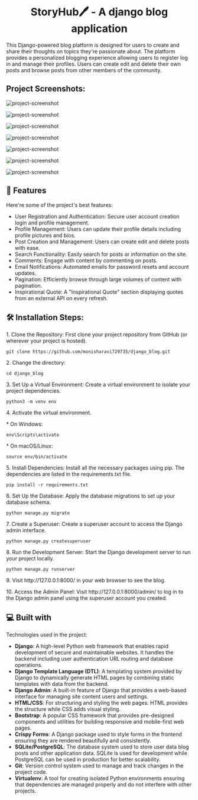<h1 align="center" id="title">StoryHub🖊️ - A django blog application</h1>

<p id="description">This Django-powered blog platform is designed for users to create and share their thoughts on topics they're passionate about. The platform provides a personalized blogging experience allowing users to register log in and manage their profiles. Users can create edit and delete their own posts and browse posts from other members of the community.</p>

<h2>Project Screenshots:</h2>

![project-screenshot](https://i.imgur.com/pv63QaY.png)

![project-screenshot](https://i.imgur.com/p0GyDwc.png)

![project-screenshot](https://i.imgur.com/yWFXmFP.png)

![project-screenshot](https://i.imgur.com/Ji3ZDlB.png)

![project-screenshot](https://i.imgur.com/xWGestk.png)

![project-screenshot](https://i.imgur.com/LiR7z9R.png)

![project-screenshot](https://i.imgur.com/rMlA66I.png)

  
<h2>🧐 Features</h2>

Here're some of the project's best features:

*   User Registration and Authentication: Secure user account creation login and profile management.
*   Profile Management: Users can update their profile details including profile pictures and bios.
*   Post Creation and Management: Users can create edit and delete posts with ease.
*   Search Functionality: Easily search for posts or information on the site.
*   Comments: Engage with content by commenting on posts.
*   Email Notifications: Automated emails for password resets and account updates.
*   Pagination: Efficiently browse through large volumes of content with pagination.
*   Inspirational Quote: A "Inspirational Quote" section displaying quotes from an external API on every refresh.

<h2>🛠️ Installation Steps:</h2>

<p>1. Clone the Repository: First clone your project repository from GitHub (or wherever your project is hosted).</p>

```
git clone https://github.com/monisharavi729735/django_blog.git
```

<p>2. Change the directory:</p>

```
cd django_blog
```

<p>3. Set Up a Virtual Environment: Create a virtual environment to isolate your project dependencies.</p>

```
python3 -m venv env
```

<p>4. Activate the virtual environment.</p>

<p>* On Windows:</p>

```
env\Scripts\activate
```

<p>* On macOS/Linux:</p>

```
source env/bin/activate
```

<p>5. Install Dependencies: Install all the necessary packages using pip. The dependencies are listed in the requirements.txt file.</p>

```
pip install -r requirements.txt
```

<p>6. Set Up the Database: Apply the database migrations to set up your database schema.</p>

```
python manage.py migrate
```

<p>7. Create a Superuser: Create a superuser account to access the Django admin interface.</p>

```
python manage.py createsuperuser
```

<p>8. Run the Development Server: Start the Django development server to run your project locally.</p>

```
python manage.py runserver
```

<p>9. Visit http://127.0.0.1:8000/ in your web browser to see the blog.</p>

<p>10. Access the Admin Panel: Visit http://127.0.0.1:8000/admin/ to log in to the Django admin panel using the superuser account you created.</p>

  
  
<h2>💻 Built with</h2>

Technologies used in the project:

*   **Django**: A high-level Python web framework that enables rapid development of secure and maintainable websites. It handles the backend including user authentication URL routing and database operations.
*   **Django Template Language (DTL)**: A templating system provided by Django to dynamically generate HTML pages by combining static templates with data from the backend.
*   **Django Admin**: A built-in feature of Django that provides a web-based interface for managing site content users and settings.
*   **HTML/CSS**: For structuring and styling the web pages. HTML provides the structure while CSS adds visual styling.
*   **Bootstrap**: A popular CSS framework that provides pre-designed components and utilities for building responsive and mobile-first web pages.
*   **Crispy Forms**: A Django package used to style forms in the frontend ensuring they are rendered beautifully and consistently.
*   **SQLite/PostgreSQL**: The database system used to store user data blog posts and other application data. SQLite is used for development while PostgreSQL can be used in production for better scalability.
*   **Git**: Version control system used to manage and track changes in the project code.
*   **Virtualenv**: A tool for creating isolated Python environments ensuring that dependencies are managed properly and do not interfere with other projects.